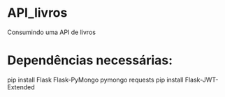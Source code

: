 # API_livros
Consumindo uma API de livros

# Dependências necessárias:

pip install Flask Flask-PyMongo pymongo requests
pip install Flask-JWT-Extended

